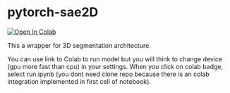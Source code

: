 # pytorch-sae2D


[![Open In Colab](https://colab.research.google.com/assets/colab-badge.svg)](https://colab.research.google.com/github/akhaten/pytorch-sae2D)

This a wrapper for 3D segmentation architecture.

You can use link to Colab to run model but you will think to change device (gpu more fast than cpu) in your settings. When you click on colab badge, select run.ipynb (you dont need clone repo because there is an colab integration implemented in first cell of notebook).